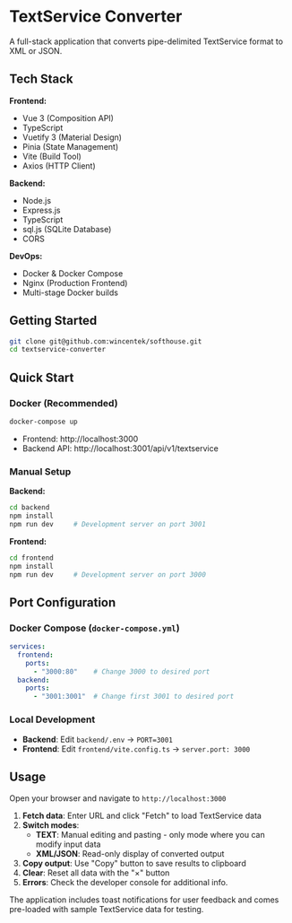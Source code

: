 # TextService Converter

A full-stack application that converts pipe-delimited TextService format to XML or JSON.

## Tech Stack

**Frontend:**
- Vue 3 (Composition API)
- TypeScript
- Vuetify 3 (Material Design)
- Pinia (State Management)
- Vite (Build Tool)
- Axios (HTTP Client)

**Backend:**
- Node.js
- Express.js
- TypeScript
- sql.js (SQLite Database)
- CORS

**DevOps:**
- Docker & Docker Compose
- Nginx (Production Frontend)
- Multi-stage Docker builds

## Getting Started

```bash
git clone git@github.com:wincentek/softhouse.git
cd textservice-converter
```

## Quick Start

### Docker (Recommended)
```bash
docker-compose up
```
- Frontend: http://localhost:3000
- Backend API: http://localhost:3001/api/v1/textservice

### Manual Setup

**Backend:**
```bash
cd backend
npm install
npm run dev     # Development server on port 3001
```

**Frontend:**
```bash
cd frontend
npm install
npm run dev     # Development server on port 3000
```

## Port Configuration

### Docker Compose (`docker-compose.yml`)
```yaml
services:
  frontend:
    ports:
      - "3000:80"    # Change 3000 to desired port
  backend:
    ports:
      - "3001:3001"  # Change first 3001 to desired port
```

### Local Development
- **Backend**: Edit `backend/.env` → `PORT=3001`
- **Frontend**: Edit `frontend/vite.config.ts` → `server.port: 3000`

## Usage

Open your browser and navigate to `http://localhost:3000`

1. **Fetch data**: Enter URL and click "Fetch" to load TextService data
2. **Switch modes**: 
   - **TEXT**: Manual editing and pasting - only mode where you can modify input data
   - **XML/JSON**: Read-only display of converted output
3. **Copy output**: Use "Copy" button to save results to clipboard
4. **Clear**: Reset all data with the "×" button
5. **Errors**: Check the developer console for additional info.

The application includes toast notifications for user feedback and comes pre-loaded with sample TextService data for testing.